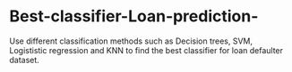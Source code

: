 # Best-classifier-Loan-prediction-
Use different classification methods such as Decision trees, SVM, Logististic regression and KNN to find the best classifier for loan defaulter dataset. 
